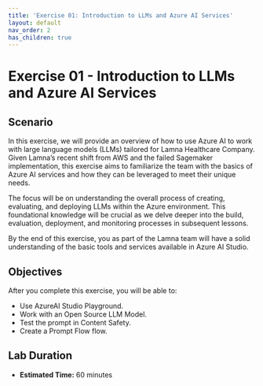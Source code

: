```yaml
---
title: 'Exercise 01: Introduction to LLMs and Azure AI Services'
layout: default
nav_order: 2
has_children: true
---
```


# Exercise 01 - Introduction to LLMs and Azure AI Services

##  Scenario

In this exercise, we will provide an overview of how to use Azure AI to work with large language models (LLMs) tailored for Lamna Healthcare Company. Given Lamna’s recent shift from AWS and the failed Sagemaker implementation, this exercise aims to familiarize the team with the basics of Azure AI services and how they can be leveraged to meet their unique needs.

The focus will be on understanding the overall process of creating, evaluating, and deploying LLMs within the Azure environment. This foundational knowledge will be crucial as we delve deeper into the build, evaluation, deployment, and monitoring processes in subsequent lessons.

By the end of this exercise, you as part of the Lamna team will have a solid understanding of the basic tools and services available in Azure AI Studio.

## Objectives

After you complete this exercise, you will be able to:

* Use AzureAI Studio Playground.
* Work with an Open Source LLM Model.
* Test the prompt in Content Safety.
* Create a Prompt Flow flow.

## Lab Duration

* **Estimated Time:** 60 minutes
